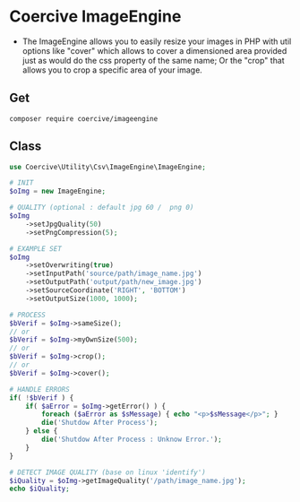 Coercive ImageEngine
====================

- The ImageEngine allows you to easily resize your images in PHP with util options like "cover" which allows to cover a dimensioned area provided just as would do the css property of the same name; Or the "crop" that allows you to crop a specific area of ​​your image.


Get
---
```
composer require coercive/imageengine
```

Class
-----
```php
use Coercive\Utility\Csv\ImageEngine\ImageEngine;

# INIT
$oImg = new ImageEngine;

# QUALITY (optional : default jpg 60 /  png 0)
$oImg
	->setJpgQuality(50)
	->setPngCompression(5);

# EXAMPLE SET
$oImg
	->setOverwriting(true)
	->setInputPath('source/path/image_name.jpg')
	->setOutputPath('output/path/new_image.jpg')
	->setSourceCoordinate('RIGHT', 'BOTTOM')
	->setOutputSize(1000, 1000);

# PROCESS
$bVerif = $oImg->sameSize();
// or
$bVerif = $oImg->myOwnSize(500);
// or
$bVerif = $oImg->crop();
// or
$bVerif = $oImg->cover();

# HANDLE ERRORS
if( !$bVerif ) {
	if( $aError = $oImg->getError() ) {
		foreach ($aError as $sMessage) { echo "<p>$sMessage</p>"; }
		die('Shutdow After Process');
	} else {
		die('Shutdow After Process : Unknow Error.');
	}
}

# DETECT IMAGE QUALITY (base on linux 'identify')
$iQuality = $oImg->getImageQuality('/path/image_name.jpg');
echo $iQuality;

```
